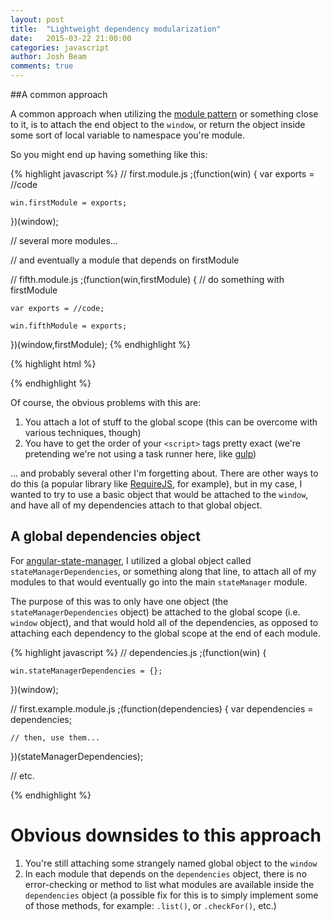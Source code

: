 ```yaml
---
layout: post
title:  "Lightweight dependency modularization"
date:   2015-03-22 21:00:00
categories: javascript
author: Josh Beam
comments: true
---
```


##A common approach

A common approach when utilizing the <a href="http://addyosmani.com/resources/essentialjsdesignpatterns/book/#modulepatternjavascript">module pattern</a> or something close to it, is to attach the end object to the `window`, or return the object inside some sort of local variable to namespace you're module.

So you might end up having something like this:

{% highlight javascript %}
// first.module.js
;(function(win) {
	var exports = //code

	win.firstModule = exports;
})(window);

// several more modules...

// and eventually a module that depends on firstModule

// fifth.module.js
;(function(win,firstModule) {
	// do something with firstModule

	var exports = //code;

	win.fifthModule = exports;
})(window,firstModule);
{% endhighlight %}

{% highlight html %}
<!-- then in your html... -->

<script src="first.module.js"></script>
<!-- several other modules -->
<scirpt src="fifth.module.js"></script>

{% endhighlight %}

Of course, the obvious problems with this are:

1. You attach a lot of stuff to the global scope (this can be overcome with various techniques, though)
2. You have to get the order of your `<script>` tags pretty exact (we're pretending we're not using a task runner here, like <a href="http://gulpjs.com/">gulp</a>)

... and probably several other I'm forgetting about. There are other ways to do this (a popular library like <a href="http://requirejs.org/">RequireJS</a>, for example), but in my case, I wanted to try to use a basic object that would be attached to the `window`, and have all of my dependencies attach to that global object.

## A global dependencies object

For <a href="http://github.com/joshbeam/angular-state-manager">angular-state-manager</a>, I utilized a global object called `stateManagerDependencies`, or something along that line, to attach all of my modules to that would eventually go into the main `stateManager` module.

The purpose of this was to only have one object (the `stateManagerDependencies` object) be attached to the global scope (i.e. `window` object), and that would hold all of the dependencies, as opposed to attaching each dependency to the global scope at the end of each module.

{% highlight javascript %}
// dependencies.js
;(function(win) {

	win.stateManagerDependencies = {};

})(window);

// first.example.module.js
;(function(dependencies) {
	var dependencies = dependencies;

	// then, use them...
})(stateManagerDependencies);

// etc.

{% endhighlight %}

# Obvious downsides to this approach

1. You're still attaching some strangely named global object to the `window`
2. In each module that depends on the `dependencies` object, there is no error-checking or method to list what modules are available inside the `dependencies` object (a possible fix for this is to simply implement some of those methods, for example: `.list()`, or `.checkFor()`, etc.)